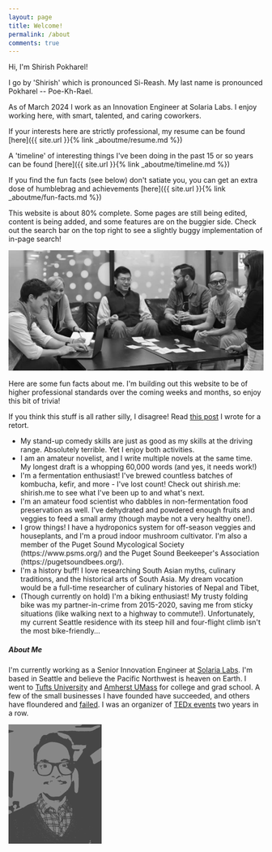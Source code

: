 ```yaml
---
layout: page
title: Welcome!
permalink: /about
comments: true
---
```


<div class="row justify-content-between">
<div class="col-md-8 pr-5">

<p>Hi, I'm Shirish Pokharel!</p>

<p>I go by 'Shirish' which is pronounced Si-Reash. My last name is pronounced Pokharel -- Poe-Kh-Rael.</p>

<p>As of March 2024 I work as an Innovation Engineer at Solaria Labs. I enjoy working here, with smart, talented, and caring coworkers.</p>

<p>If your interests here are strictly professional, my resume can be found [here]({{ site.url }}{% link _aboutme/resume.md %})</p>

<p>A 'timeline' of interesting things I've been doing in the past 15 or so years can be found [here]({{ site.url }}{% link _aboutme/timeline.md %})</p>

<p>If you find the fun facts (see below) don't satiate you, you can get an extra dose of humblebrag and achievements [here]({{ site.url }}{% link _aboutme/fun-facts.md %})</p>

<p>This website is about 80% complete. Some pages are still being edited, content is being added, and some features are on the buggier side. Check out the search bar on the top right to see a slightly buggy implementation of in-page search!</p>

<a href="assets/images/bg-joinTeam.jpg"><p class="mb-5"><img class="shadow-lg" alt="Image of a group of employees collaborating. I'm the man in yellow T-shirt." src="assets/images/team-small.jpg"></p></a>

<p> Here are some fun facts about me. I'm building out this website to be of higher professional standards over the coming weeks and months, so enjoy this bit of trivia! </p> If you think this stuff is all rather silly, I disagree! Read <a href="https://www.shirish.me/diverse-hobbies">this post</a> I wrote for a retort.
<ul>
<li>My stand-up comedy skills are just as good as my skills at the driving range. Absolutely terrible. Yet I enjoy both activities.</li>
<li>I am an amateur novelist, and I write multiple novels at the same time. My longest draft is a whopping 60,000 words (and yes, it needs work!)</li>
<li>I'm a fermentation enthusiast! I've brewed countless batches of kombucha, kefir, and more - I've lost count! Check out shirish.me: shirish.me to see what I've been up to and what's next.</li>
<li>I'm an amateur food scientist who dabbles in non-fermentation food preservation as well. I've dehydrated and powdered enough fruits and veggies to feed a small army (though maybe not a very healthy one!).</li>
<li>I grow things! I have a hydroponics system for off-season veggies and houseplants, and I'm a proud indoor mushroom cultivator. I'm also a member of the Puget Sound Mycological Society (https://www.psms.org/) and the Puget Sound Beekeeper's Association (https://pugetsoundbees.org/).</li>
<li>I'm a history buff! I love researching South Asian myths, culinary traditions, and the historical arts of South Asia. My dream vocation would be a full-time researcher of culinary histories of Nepal and Tibet,</li>
<li>(Though currently on hold) I'm a biking enthusiast! My trusty folding bike was my partner-in-crime from 2015-2020, saving me from sticky situations (like walking next to a highway to commute!). Unfortunately, my current Seattle residence with its steep hill and four-flight climb isn't the most bike-friendly...</li>
</ul>
</div>

<div class="col-md-4">

<div class="sticky-top sticky-top-80">
<h5>About Me</h5>

<p> I'm currently working as a Senior Innovation Engineer at  <a target="_blank" href="https://www.solarialabs.com">Solaria Labs</a>. I'm based in Seattle and believe the Pacific Northwest is heaven on Earth. I went to <a target="_blank" href="https://www.tufts.edu">Tufts University</a> and <a target="_blank" href="https://www.cics.umass.edu">Amherst UMass</a> for college and grad school. A few of the small businesses I have founded have succeeded, and others have floundered and <a target="_blank" href="https://www.shirish.me/failed-projects">failed</a>. I was an organizer of <a target="_blank" href="https://www.ted.com/tedx/events/6545">TEDx events</a> two years in a row.</p>

<div class="container">
<div class="row justify-content-md-center">
<div class="w-90 p-3">
<p class="mb-5"><img class="shadow-lg" alt="Image of the man described above." src="assets/images/profile/small.png" id="homepage-image"></p>
</div>
</div>
</div>
</div>
</div>
</div>
